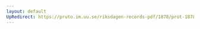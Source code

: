 ```yaml
---
layout: default
UpRedirect: https://pruto.im.uu.se/riksdagen-records-pdf/1878/prot-1878--ak--056/prot-1878--ak--056_035.pdf
---
```

